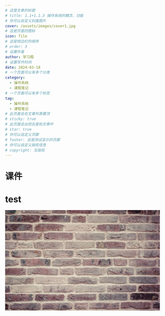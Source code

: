 ```yaml
---
# 这是文章的标题
# title: 1.1+1.1.3 操作系统的概念、功能
# 你可以自定义封面图片
cover: /assets/images/cover1.jpg
# 这是页面的图标
icon: file
# 这是侧边栏的顺序
# order: 3
# 设置作者
author: 学习阁
# 设置写作时间
date: 2024-03-18
# 一个页面可以有多个分类
category:
  - 操作系统
  - 课程笔记
# 一个页面可以有多个标签
tag:
  - 操作系统
  - 课程笔记
# 此页面会在文章列表置顶
# sticky: true
# 此页面会出现在星标文章中
# star: true
# 你可以自定义页脚
# footer: 这是测试显示的页脚
# 你可以自定义版权信息
# copyright: 无版权
---
```



# 课件
# test
<PDF url="/assets/pdf/1.pdf" />
<PDF url="//theme-hope-assets.vuejs.press/files/sample.pdf" />

![GitHub Dark](/assets/images/cover1.jpg)




